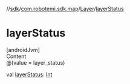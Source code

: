 //[sdk](../../../index.md)/[com.robotemi.sdk.map](../index.md)/[Layer](index.md)/[layerStatus](layer-status.md)



# layerStatus  
[androidJvm]  
Content  
@(value = layer_status)  
  
val [layerStatus](layer-status.md): [Int](https://kotlinlang.org/api/latest/jvm/stdlib/kotlin/-int/index.html)  



